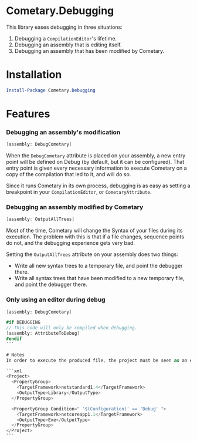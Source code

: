 ﻿Cometary.Debugging
==================

This library eases debugging in three situations:
 1. Debugging a `CompilationEditor`'s lifetime.
 2. Debugging an assembly that is editing itself.
 3. Debugging an assembly that has been modified by Cometary.

# Installation
```powershell
Install-Package Cometary.Debugging
```

# Features

### Debugging an assembly's modification
```csharp
[assembly: DebugCometary]
```

When the `DebugCometary` attribute is placed on your assembly, a new entry point will be defined on Debug (by default, but it can be configured). That entry point is given every necessary information to execute Cometary on a copy of the compilation that led to it, and will do so.

Since it runs Cometary in its own process, debugging is as easy as setting a breakpoint in your `CompilationEditor`, or `CometaryAttribute`.

### Debugging an assembly modified by Cometary
```csharp
[assembly: OutputAllTrees]
```

Most of the time, Cometary will change the Syntax of your files during its execution. The problem with this is that if a file changes, sequence points do not, and the debugging experience gets very bad.

Setting the `OutputAllTrees` attribute on your assembly does two things:
- Write all new syntax trees to a temporary file, and point the debugger there.
- Write all syntax trees that have been modified to a new temporary file, and point the debugger there.

### Only using an editor during debug
````csharp
[assembly: DebugCometary]

#if DEBUGGING
// This code will only be compiled when debugging.
[assembly: AttributeToDebug]
#endif
```

# Notes
In order to execute the produced file, the project must be seen as an executable by Visual Studio. For example, the following declarations can make the debugging experience much better.

```xml
<Project>
  <PropertyGroup>
    <TargetFramework>netstandard1.4</TargetFramework>
    <OutputType>Library</OutputType>
  </PropertyGroup>

  <PropertyGroup Condition=" '$(Configuration)' == 'Debug' ">
    <TargetFramework>netcoreapp1.1</TargetFramework>
    <OutputType>Exe</OutputType>
  </PropertyGroup>
</Project>
```
